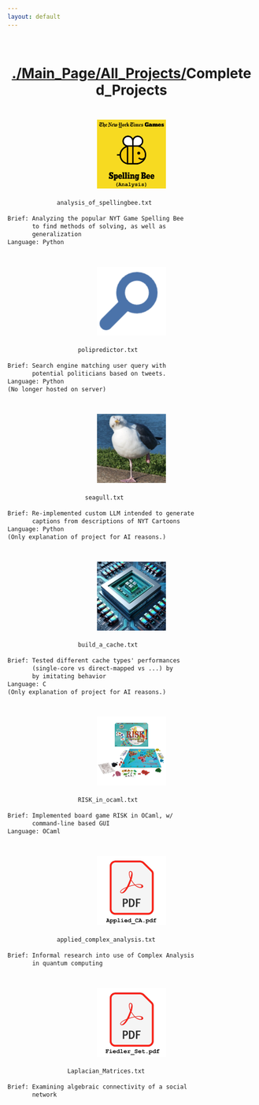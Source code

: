 ```yaml
---
layout: default
---
```

<h1 style = "text-align:center;white-space:pre-wrap;">
<a href = "./index.html">./Main_Page/</a><a href = "./all_projects.html">All_Projects/</a>Completed_Projects
</h1>

<h3 style = "text-align:center;white-space:pre-wrap;">
<a href = "./spelling_bee.html"><img src= "./assets/img/spelling-bee-icon.png" width = 140 height = 140></a>
</h3>

```
              analysis_of_spellingbee.txt
        
Brief: Analyzing the popular NYT Game Spelling Bee
       to find methods of solving, as well as 
       generalization
Language: Python
```

<h3 style = "text-align:center;white-space:pre-wrap;">
<a href = "./polipredictor.html"><img src= "./assets/img/polipredictor.png" width = 140 height = 140></a>
</h3>

```
                    polipredictor.txt
        
Brief: Search engine matching user query with
       potential politicians based on tweets. 
Language: Python
(No longer hosted on server)
```

<h3 style = "text-align:center;white-space:pre-wrap;">
<a href = "./seagull.html"><img src= "./assets/img/seagull.png" width = 140 height = 140></a>
</h3>

```
                      seagull.txt
        
Brief: Re-implemented custom LLM intended to generate
       captions from descriptions of NYT Cartoons
Language: Python
(Only explanation of project for AI reasons.)
```



<h3 style = "text-align:center;white-space:pre-wrap;">
<a href = "./buildacache.html"><img src= "./assets/img/cache.png" width = 140 height = 140></a>
</h3>

```
                    build_a_cache.txt
        
Brief: Tested different cache types' performances
       (single-core vs direct-mapped vs ...) by
       by imitating behavior
Language: C
(Only explanation of project for AI reasons.)
```

<h3 style = "text-align:center;white-space:pre-wrap;">
<a href = "./risk.html"><img src= "./assets/img/risk.jpg" width = 140 height = 140></a>
</h3>

```
                    RISK_in_ocaml.txt
        
Brief: Implemented board game RISK in OCaml, w/
       command-line based GUI
Language: OCaml
```


<h3 style = "text-align:center;white-space:pre-wrap;">
<a href = "./assets/pdf/Math_4220_Project.pdf"  target="_blank" rel = "noopener noreferrer"><img src= "./assets/img/applied_ca.jpeg" width = 140 height = 140></a>
</h3>

```
              applied_complex_analysis.txt
        
Brief: Informal research into use of Complex Analysis
       in quantum computing
```


<h3 style = "text-align:center;white-space:pre-wrap;">
<a href = "./assets/pdf/Laplacian.pdf"  target="_blank" rel = "noopener noreferrer"><img src= "./assets/img/laplacian.jpeg" width = 140 height = 140></a>
</h3>

```
                 Laplacian_Matrices.txt
        
Brief: Examining algebraic connectivity of a social
       network
```